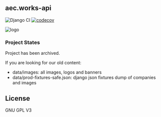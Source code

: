 ## aec.works-api

![Django CI](https://github.com/aecworks/aec.works-api/workflows/Django%20CI/badge.svg)
[![codecov](https://codecov.io/gh/aecworks/aec.works-api/branch/master/graph/badge.svg?token=RJ7ZNWGNBQ)](undefined)

![logo](https://aec.works/img/logo-black.10fa9bc4.svg)

### Project States

Project has been archived.

If you are looking for our old content:

*  data/images: all images, logos and banners
*  data/prod-fixtures-safe.json: django json fixtures dump of companies and images

## License

GNU GPL V3
